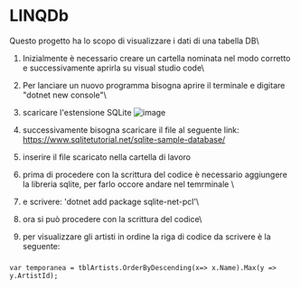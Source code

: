 # LINQDb
Questo progetto ha lo scopo di visualizzare i dati di una tabella DB\
1. Inizialmente è necessario creare un cartella nominata nel modo corretto e successivamente aprirla su visual studio code\
2. Per lanciare un nuovo programma bisogna aprire il terminale e digitare "dotnet new console"\
3. scaricare l'estensione SQLite ![image](https://github.com/fedecauwedy/LINQDb/assets/116791048/4df2a91a-a3a0-491c-a27d-f94736102b8a)

4. successivamente bisogna scaricare il file al seguente link: https://www.sqlitetutorial.net/sqlite-sample-database/
5. inserire il file scaricato nella cartella di lavoro 
6. prima di procedere con la scrittura del codice è necessario aggiungere la libreria sqlite, per farlo occore andare nel temrminale \
7. e scrivere: 'dotnet add package sqlite-net-pcl'\
8. ora si può procedere con la scrittura del codice\
9. per visualizzare gli artisti in ordine la riga di codice da scrivere è la seguente:
###
    var temporanea = tblArtists.OrderByDescending(x=> x.Name).Max(y => y.ArtistId);
###



